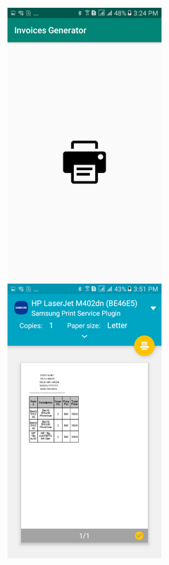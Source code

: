 <p align="center">
  <img src="https://github.com/yeasinalicse/invoicegenerator-android/blob/master/screenshot/home.png" width="350" title="hover text">
  <img src="https://github.com/yeasinalicse/invoicegenerator-android/blob/master/screenshot/invoice.png" width="350" alt="accessibility text">
</p>
